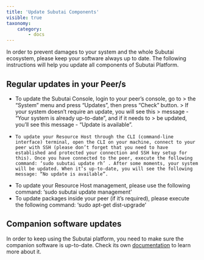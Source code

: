 ```yaml
---
title: 'Update Subutai Components'
visible: true
taxonomy:
    category:
        - docs
---
```


In order to prevent damages to your system and the whole Subutai ecosystem, please keep your software always up to date. The following instructions will help you update all components of Subutai Platform.

## Regular updates in your Peer/s

*    To update the Subutai Console, login to your peer’s console, go to > the “System” menu and press “Updates”, then press “Check” button. > If your system doesn’t require an update, you will see this > message - “Your system is already up-to-date”, and if it needs to > be updated, you’ll see this message - “Update is available”.
*     To update your Resource Host through the CLI (command-line interface) terminal, open the CLI on your machine, connect to your peer with SSH (please don’t forget that you need to have established and protected your connection and SSH key setup for this). Once you have connected to the peer, execute the following command: ‘sudo subutai update rh’ . After some moments, your system will be updated. When it’s up-to-date, you will see the following message: “No update is available”.
*    To update your Resource Host management, please use the following command: ‘sudo subutai update management’
*    To update packages inside your peer (if it’s required), please execute the following command: ‘sudo apt-get dist-upgrade’

## Companion software updates

In order to keep using the Subutai platform, you need to make sure the companion software is up-to-date. Check its own [documentation](../../companion-software) to learn more about it.